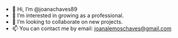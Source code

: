 - 👋 Hi, I’m @joanachaves89
- 👀 I’m interested in growing as a professional.
- 💞️ I’m looking to collaborate on new projects.
- 📫 You can contact me by email: joanalemoschaves@gmail.com

<!---
joanachaves89/joanachaves89 is a ✨ special ✨ repository because its `README.md` (this file) appears on your GitHub profile.
You can click the Preview link to take a look at your changes.
--->
